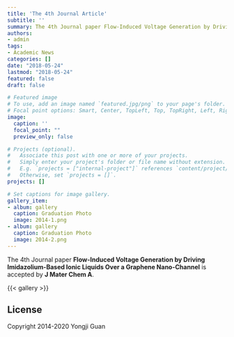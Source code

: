 ```yaml
---
title: 'The 4th Journal Article'
subtitle: ''
summary: The 4th Journal paper Flow-Induced Voltage Generation by Driving Imidazolium-Based Ionic Liquids Over a Graphene Nano-Channel is accepted by J Mater Chem A.
authors:
- admin
tags:
- Academic News
categories: []
date: "2018-05-24"
lastmod: "2018-05-24"
featured: false
draft: false

# Featured image
# To use, add an image named `featured.jpg/png` to your page's folder.
# Focal point options: Smart, Center, TopLeft, Top, TopRight, Left, Right, BottomLeft, Bottom, BottomRight
image:
  caption: ''
  focal_point: ""
  preview_only: false

# Projects (optional).
#   Associate this post with one or more of your projects.
#   Simply enter your project's folder or file name without extension.
#   E.g. `projects = ["internal-project"]` references `content/project/deep-learning/index.md`.
#   Otherwise, set `projects = []`.
projects: []

# Set captions for image gallery.
gallery_item:
- album: gallery
  caption: Graduation Photo
  image: 2014-1.png
- album: gallery
  caption: Graduation Photo
  image: 2014-2.png
---
```


The 4th Journal paper **Flow-Induced Voltage Generation by Driving Imidazolium-Based Ionic Liquids Over a Graphene Nano-Channel** is accepted by **J Mater Chem A**.

{{< gallery >}}

## License

Copyright 2014-2020 Yongji Guan


